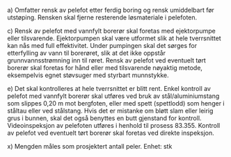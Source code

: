 a) Omfatter rensk av pelefot etter ferdig boring og rensk umiddelbart før utstøping. Rensken skal fjerne resterende løsmateriale i pelefoten.

c) Rensk av pelefot med vannfylt borerør skal foretas med ejektorpumpe eller tilsvarende. Ejektorpumpen skal være utformet slik at hele tverrsnittet kan nås med full effektivitet. Under pumpingen skal det sørges for etterfylling av vann til borerøret, slik at det ikke oppstår grunnvannsstrømning inn til røret.
Rensk av pelefot ved eventuelt tørt borerør skal foretas for hånd eller med tilsvarende nøyaktig metode, eksempelvis egnet støvsuger med styrbart munnstykke.

e) Det skal kontrolleres at hele tverrsnittet er blitt rent.
Enkel kontroll av pelefot med vannfylt borerør skal utføres ved bruk av stål/aluminiumstang som slippes 0,20 m mot bergfoten, eller med spett (spettlodd) som henger i ståltau eller ved stålstang. Hvis det er mistanke om bløtt slam eller leirig grus i bunnen, skal det også benyttes en butt gjenstand for kontroll.
Videoinspeksjon av pelefoten utføres i henhold til prosess 83.355.
Kontroll av pelefot ved eventuelt tørt borerør skal foretas ved direkte inspeksjon.

x) Mengden måles som prosjektert antall peler. Enhet: stk

